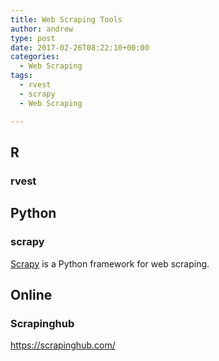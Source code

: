 ```yaml
---
title: Web Scraping Tools
author: andrew
type: post
date: 2017-02-26T08:22:10+00:00
categories:
  - Web Scraping
tags:
  - rvest
  - scrapy
  - Web Scraping

---
```

## R

### rvest

## Python

### scrapy

[Scrapy][1] is a Python framework for web scraping.

## Online

### Scrapinghub

https://scrapinghub.com/

 [1]: https://scrapy.org/
